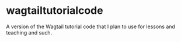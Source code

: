 # wagtailtutorialcode
A version of the Wagtail tutorial code that I plan to use for lessons and teaching and such.
